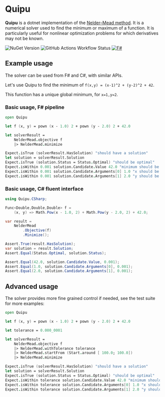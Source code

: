 # Quipu

**Quipu** is a dotnet implementation of the 
[Nelder–Mead method](https://en.wikipedia.org/wiki/Nelder%E2%80%93Mead_method). 
It is a numerical solver used to find the minimum or maximum of a function. It 
is particularly useful for nonlinear optimization problems for which 
derivatives may not be known.  

![NuGet Version](https://img.shields.io/nuget/v/Quipu)
![GitHub Actions Workflow Status](https://img.shields.io/github/actions/workflow/status/mathias-brandewinder/Quipu/build-and-test.yml)
[![F#](https://img.shields.io/badge/F%23-378BBA?logo=fsharp&logoColor=fff)](#)

## Example usage

The solver can be used from F# and C#, with similar APIs.  

Let's use Quipu to find the minimum of `f(x,y) = (x-1)^2 + (y-2)^2 + 42`.  

This function has a unique global minimum, for `x=1,y=2`.  

### Basic usage, F# pipeline

``` fsharp
open Quipu

let f (x, y) = pown (x - 1.0) 2 + pown (y - 2.0) 2 + 42.0

let solverResult =
    NelderMead.objective f
    |> NelderMead.minimize

Expect.isTrue (solverResult.HasSolution) "should have a solution"
let solution = solverResult.Solution
Expect.isTrue (solution.Status = Status.Optimal) "should be optimal"
Expect.isWithin 0.001 solution.Candidate.Value 42.0 "minimum should be at 42"
Expect.isWithin 0.001 solution.Candidate.Arguments[0] 1.0 "x should be at 1"
Expect.isWithin 0.001 solution.Candidate.Arguments[1] 2.0 "y should be at 2"
```

### Basic usage, C# fluent interface  

``` csharp
using Quipu.CSharp;

Func<Double,Double,Double> f =
    (x, y) => Math.Pow(x - 1.0, 2) + Math.Pow(y - 2.0, 2) + 42.0;

var result =
    NelderMead
        .Objective(f)
        .Minimize();

Assert.True(result.HasSolution);
var solution = result.Solution;
Assert.Equal(Status.Optimal, solution.Status);

Assert.Equal(42.0, solution.Candidate.Value, 0.001);
Assert.Equal(1.0, solution.Candidate.Arguments[0], 0.001);
Assert.Equal(2.0, solution.Candidate.Arguments[1], 0.001);
```

## Advanced usage

The solver provides more fine grained control if needed, see the test suite 
for more examples:  

``` fsharp
open Quipu

let f (x, y) = pown (x - 1.0) 2 + pown (y - 2.0) 2 + 42.0

let tolerance = 0.000_0001

let solverResult =
    NelderMead.objective f
    |> NelderMead.withTolerance tolerance
    |> NelderMead.startFrom (Start.around [ 100.0; 100.0])
    |> NelderMead.minimize

Expect.isTrue (solverResult.HasSolution) "should have a solution"
let solution = solverResult.Solution
Expect.isTrue (solution.Status = Status.Optimal) "should be optimal"
Expect.isWithin tolerance solution.Candidate.Value 42.0 "minimum should be at 42"
Expect.isWithin tolerance solution.Candidate.Arguments[0] 1.0 "x should be at 1"
Expect.isWithin tolerance solution.Candidate.Arguments[1] 2.0 "y should be at 2"
```
